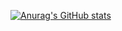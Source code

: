 [![Anurag's GitHub stats](https://github-readme-stats.vercel.app/api?username=haoyu2022)](https://github.com/anuraghazra/github-readme-stats)
